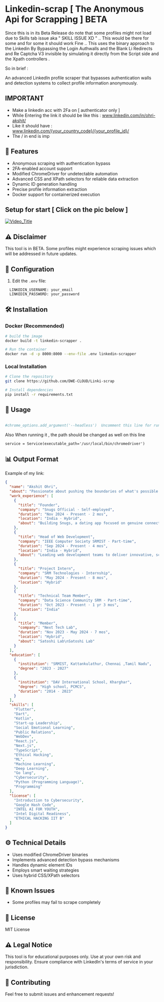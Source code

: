 # Linkedin-scrap [ The Anonymous Api for Scrapping ] BETA

Since this is in its Beta Release do note that some profiles might not load due to Skills tab issue aka " SKILL ISSUE XD " .. This would be there for some and for some it should work Fine .. This uses the binary approach to the Linkedin By Bypassing the Login Authwalls and the Blank Li Redirects and Re Captcha V3 invisible by simulating it directly from the Script side and the Xpath controllers .

So in brief : 

An advanced LinkedIn profile scraper that bypasses authentication walls and detection systems to collect profile information anonymously.

## IMPORTANT

- Make a linkedin acc with 2Fa on [ authenticator only ]
- While Entering the link it should be like this : www.linkedin.com/in/ohri-akshit/
- Like it should have : www.linkedin.com/{your_country_code}/{your_profile_id}/
- The / in end is imp

## 🚀 Features

- Anonymous scraping with authentication bypass
- 2FA-enabled account support
- Modified ChromeDriver for undetectable automation
- Advanced CSS and XPath selectors for reliable data extraction
- Dynamic ID generation handling
- Precise profile information extraction
- Docker support for containerized execution

## Setup for start [ Click on the pic below ]


[![Video_Title](https://github.com/user-attachments/assets/f4371315-acb6-45aa-a576-25de4192c98c)](https://youtu.be/PmQJGmKDVtU)


## ⚠️ Disclaimer

This tool is in BETA. Some profiles might experience scraping issues which will be addressed in future updates.

## 🔧 Configuration

1. Edit the `.env` file:
```
  LINKEDIN_USERNAME: your_email
  LINKEDIN_PASSWORD: your_password
  ```


## 🛠️ Installation

### Docker (Recommended)
```bash
# build the image
docker build -t linkedin-scrapper .

# Run the container
docker run -d -p 8000:8000 --env-file .env linkedin-scrapper
```

### Local Installation
```bash
# Clone the repository
git clone https://github.com/DWE-CLOUD/Linki-scrap

# Install dependencies
pip install -r requirements.txt
```


## 🚀 Usage

```python

#chrome_options.add_argument('--headless')  Uncomment this line for running the image
```

Also When running it , the path should be changed as well on this line 

```
service = Service(executable_path='/usr/local/bin/chromedriver')

```

## 📊 Output Format


Example of my link:

```json
{
  "name": "Akshit Ohri",
  "about": "Passionate about pushing the boundaries of what's possible through code, I thrive on turning ambitious ideas into reality. As a dedicated coder, my expertise lies in crafting innovative and cutting-edge projects that challenge the status quo. Specializing in the dynamic realms of cybersecurity and artificial intelligence, I am committed to staying ahead of the curve in the ever-evolving tech landscape.\n\nWith a keen eye for detail and a penchant for problem-solving, I have successfully translated complex concepts into tangible solutions, making the seemingly unrealistic not only achievable but also impactful. My journey in the world of technology has been marked by a relentless pursuit of excellence, from designing robust cybersecurity frameworks to harnessing the power of AI for transformative applications.\n\nJoin me on this exciting journey where creativity meets functionality, and where the intersection of coding, cybersecurity, and AI opens doors to unprecedented possibilities. Let's connect, collaborate, and innovate as we navigate the digital frontier together.",
  "work_experience": [
    {
      "title": "Founder",
      "company": "Snugs Official · Self-employed",
      "duration": "Nov 2024 - Present · 2 mos",
      "location": "India · Hybrid",
      "about": "Building Snugs, a dating app focused on genuine connections through warmth, playfulness, and inclusivity. Passionate about creating a community-first platform where people connect over shared values and real relationships."
    },
    {
      "title": "Head of Web Development",
      "company": "IEEE Computer Society SRMIST · Part-time",
      "duration": "Sep 2024 - Present · 4 mos",
      "location": "India · Hybrid",
      "about": "Leading web development teams to deliver innovative, scalable, and high-performance web solutions.\nLeading web development teams to deliver innovative, scalable, and high-performance web solutions."
    },
    {
      "title": "Project Intern",
      "company": "SRM Technologies · Internship",
      "duration": "May 2024 - Present · 8 mos",
      "location": "Hybrid"
    },
    {
      "title": "Technical Team Member",
      "company": "Data Science Community SRM · Part-time",
      "duration": "Oct 2023 - Present · 1 yr 3 mos",
      "location": "India"
    },
    {
      "title": "Member",
      "company": "Next Tech Lab",
      "duration": "Nov 2023 - May 2024 · 7 mos",
      "location": "Hybrid",
      "about": "Satoshi Lab\nSatoshi Lab"
    }
  ],
  "education": [
    {
      "institution": "SRMIST, Kattankulathur, Chennai ,Tamil Nadu",
      "degree": "2023 - 2027"
    },
    {
      "institution": "DAV International School, Kharghar",
      "degree": "High school, PCMCS",
      "duration": "2014 - 2023"
    }
  ],
  "skills": [
    "Flutter",
    "Dart",
    "Kotlin",
    "Start-up Leadership",
    "Social Emotional Learning",
    "Public Relations",
    "WebDev",
    "React.js",
    "Next.js",
    "TypeScript",
    "Ethical Hacking",
    "ML",
    "Machine Learning",
    "Deep Learning",
    "Go lang",
    "Cybersecurity",
    "Python (Programming Language)",
    "Programming"
  ],
  "license": [
    "Introduction to Cybersecurity",
    "Google Hash Code",
    "INTEL AI FOR YOUTH",
    "Intel Digital Readiness",
    "ETHICAL HACKING IIT B"
  ]
}
```

## ⚙️ Technical Details

- Uses modified ChromeDriver binaries
- Implements advanced detection bypass mechanisms
- Handles dynamic element IDs
- Employs smart waiting strategies
- Uses hybrid CSS/XPath selectors


## 🚫 Known Issues

- Some profiles may fail to scrape completely

## 📝 License

MIT License

## ⚠️ Legal Notice

This tool is for educational purposes only. Use at your own risk and responsibility. Ensure compliance with LinkedIn's terms of service in your jurisdiction.

## 🤝 Contributing

Feel free to submit issues and enhancement requests! 
